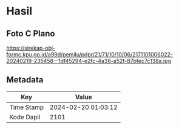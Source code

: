 # Hasil

## Foto C Plano

https://sirekap-obj-formc.kpu.go.id/a99d/pemilu/pdpr/21/71/10/10/06/2171101006022-20240219-235458--1df45294-e2fc-4a38-a52f-87bfec7c138a.jpg


## Metadata

| Key        | Value               |
| ---------- | ------------------- |
| Time Stamp | 2024-02-20 01:03:12 |
| Kode Dapil | 2101                |



